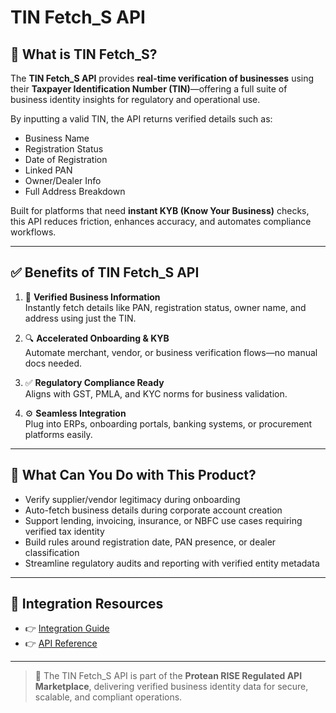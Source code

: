 # TIN Fetch_S API

## 📘 What is TIN Fetch_S?

The **TIN Fetch_S API** provides **real-time verification of businesses** using their **Taxpayer Identification Number (TIN)**—offering a full suite of business identity insights for regulatory and operational use.

By inputting a valid TIN, the API returns verified details such as:
- Business Name
- Registration Status
- Date of Registration
- Linked PAN
- Owner/Dealer Info
- Full Address Breakdown

Built for platforms that need **instant KYB (Know Your Business)** checks, this API reduces friction, enhances accuracy, and automates compliance workflows.

---

## ✅ Benefits of TIN Fetch_S API

1. 🏢 **Verified Business Information**  
   Instantly fetch details like PAN, registration status, owner name, and address using just the TIN.

2. 🔍 **Accelerated Onboarding & KYB**  
   Automate merchant, vendor, or business verification flows—no manual docs needed.

3. ✅ **Regulatory Compliance Ready**  
   Aligns with GST, PMLA, and KYC norms for business validation.

4. ⚙️ **Seamless Integration**  
   Plug into ERPs, onboarding portals, banking systems, or procurement platforms easily.

---

## 💼 What Can You Do with This Product?

- Verify supplier/vendor legitimacy during onboarding  
- Auto-fetch business details during corporate account creation  
- Support lending, invoicing, insurance, or NBFC use cases requiring verified tax identity  
- Build rules around registration date, PAN presence, or dealer classification  
- Streamline regulatory audits and reporting with verified entity metadata

---

## 🔗 Integration Resources

- 👉 [Integration Guide](https://docs.risewithprotean.io/154/integration-guide)  
- 👉 [API Reference](https://docs.risewithprotean.io/154/api-reference)

---

> 📌 The TIN Fetch_S API is part of the **Protean RISE Regulated API Marketplace**, delivering verified business identity data for secure, scalable, and compliant operations.
